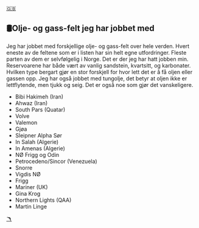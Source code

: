 <head>  
    <link rel="stylesheet" href="styles.css">
</head>

<a href="fields_english.md" class="flag-link">🇬🇧</a>

## 🛢️Olje- og gass-felt jeg har jobbet med

Jeg har jobbet med forskjellige olje- og gass-felt over hele verden.
Hvert eneste av de feltene som er i listen har sin helt egne utfordringer.
Fleste parten av dem er selvfølgelig i Norge. Det er der jeg har hatt jobben min. Reservoarene har både vært av vanlig sandstein, kvartsitt, og karbonater. Hvilken type bergart gjør en stor forskjell for hvor lett det er å få oljen eller gassen opp. Jeg har også jobbet med tungolje, det betyr at oljen ikke er lettflytende, men tjukk og seig. Det er også noe som gjør det vanskeligere.

- Bibi Hakimeh (Iran)
- Ahwaz (Iran)
- South Pars (Quatar)
- Volve
- Valemon
- Gjøa
- Sleipner Alpha Sør
- In Salah (Algerie)
- In Amenas (Algerie)
- NØ Frigg og Odin
- Petrocedeno/Sincor (Venezuela)
- Snorre
- Vigdis NØ
- Frigg
- Mariner (UK)
- Gina Krog
- Northern Lights (QAA)
- Martin Linge

<a href="books.md" class="boom-link">🪃</a>
